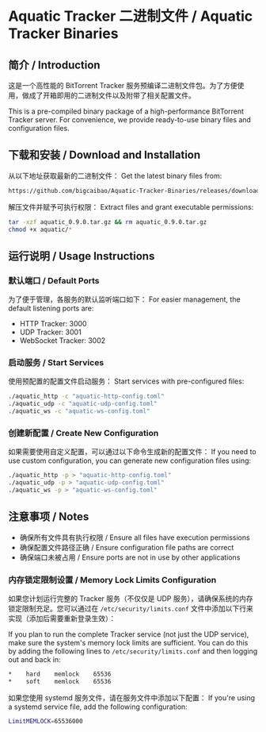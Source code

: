 # Aquatic Tracker 二进制文件 / Aquatic Tracker Binaries

## 简介 / Introduction

这是一个高性能的 BitTorrent Tracker 服务预编译二进制文件包。为了方便使用，做成了开箱即用的二进制文件以及附带了相关配置文件。

This is a pre-compiled binary package of a high-performance BitTorrent Tracker server. For convenience, we provide ready-to-use binary files and configuration files.

## 下载和安装 / Download and Installation

从以下地址获取最新的二进制文件：
Get the latest binary files from:
```bash
https://github.com/bigcaibao/Aquatic-Tracker-Binaries/releases/download/0.9.0/aquatic_0.9.0.tar.gz
```

解压文件并赋予可执行权限：
Extract files and grant executable permissions:

```bash
tar -xzf aquatic_0.9.0.tar.gz && rm aquatic_0.9.0.tar.gz
chmod +x aquatic/*
```

## 运行说明 / Usage Instructions

### 默认端口 / Default Ports

为了便于管理，各服务的默认监听端口如下：
For easier management, the default listening ports are:

- HTTP Tracker: 3000
- UDP Tracker: 3001
- WebSocket Tracker: 3002

### 启动服务 / Start Services

使用预配置的配置文件启动服务：
Start services with pre-configured files:

```bash
./aquatic_http -c "aquatic-http-config.toml"
./aquatic_udp -c "aquatic-udp-config.toml"
./aquatic_ws -c "aquatic-ws-config.toml"
```

### 创建新配置 / Create New Configuration

如果需要使用自定义配置，可以通过以下命令生成新的配置文件：
If you need to use custom configuration, you can generate new configuration files using:

```bash
./aquatic_http -p > "aquatic-http-config.toml"
./aquatic_udp -p > "aquatic-udp-config.toml"
./aquatic_ws -p > "aquatic-ws-config.toml"
```

## 注意事项 / Notes

- 确保所有文件具有执行权限 / Ensure all files have execution permissions
- 确保配置文件路径正确 / Ensure configuration file paths are correct
- 确保端口未被占用 / Ensure ports are not in use by other applications

### 内存锁定限制设置 / Memory Lock Limits Configuration

如果您计划运行完整的 Tracker 服务（不仅仅是 UDP 服务），请确保系统的内存锁定限制充足。您可以通过在 `/etc/security/limits.conf` 文件中添加以下行来实现（添加后需要重新登录生效）：

If you plan to run the complete Tracker service (not just the UDP service), make sure the system's memory lock limits are sufficient. You can do this by adding the following lines to `/etc/security/limits.conf` and then logging out and back in:

```bash
*    hard    memlock    65536
*    soft    memlock    65536
```

如果您使用 systemd 服务文件，请在服务文件中添加以下配置：
If you're using a systemd service file, add the following configuration:

```bash
LimitMEMLOCK=65536000
```
